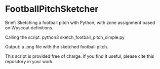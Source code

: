 # FootballPitchSketcher

Brief: Sketching a football pitch with Python, with zone assignment based on Wyscout definitions.

Calling the script: python3 sketch_football_pitch_simple.py

Output: a .png file with the sketched football pitch.

This script is provided free of charge. If you find it useful, please cite this repository in your work.
